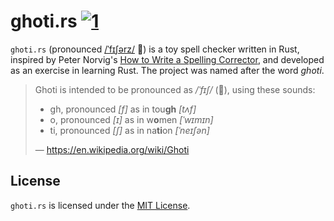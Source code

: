 # ghoti.rs [![1]][2]

`ghoti.rs` (pronounced [/ˈfɪʃərz/] :fishing_pole_and_fish:) is a toy spell checker
written in Rust, inspired by Peter Norvig's [How to Write a Spelling Corrector],
and developed as an exercise in learning Rust. The project was named after the word _ghoti_.

> Ghoti is intended to be pronounced as */ˈfɪʃ/* (:tropical_fish:), using these sounds:
> - gh, pronounced *[f]* as in tou**gh** *[tʌf]*
> - o, pronounced *[ɪ]* as in w**o**men *[ˈwɪmɪn]*
> - ti, pronounced *[ʃ]* as in na**ti**on *[ˈneɪʃən]*
>
> — https://en.wikipedia.org/wiki/Ghoti


## License

`ghoti.rs` is licensed under the [MIT License].


[1]: https://travis-ci.org/iKevinY/ghoti.rs.svg "Build Status"
[2]: https://travis-ci.org/iKevinY/ghoti.rs

[/ˈfɪʃərz/]: https://en.wikipedia.org/wiki/Fishermen
[How to Write a Spelling Corrector]: http://norvig.com/spell-correct.html
[MIT License]: https://github.com/iKevinY/ghoti.rs/blob/master/LICENSE
